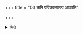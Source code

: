 +++
title = "03 तानि पवित्रवत्याज्य आवपति"

+++

<details><summary>थिते</summary>

तानि पवित्रवत्याज्य आवपति ३
</details>
